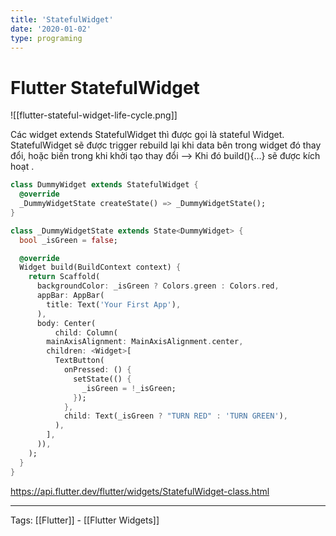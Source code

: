 ```yaml
---
title: 'StatefulWidget'
date: '2020-01-02'
type: programing 
---
```


# Flutter StatefulWidget
![[flutter-stateful-widget-life-cycle.png]]

Các widget extends StatefulWidget thì được gọi là stateful Widget. 
StatefulWidget sẽ được trigger rebuild lại khi data bên trong widget đó thay đổi, hoặc biến trong khi khởi tạo thay đổi --> Khi đó build(){...} sẽ được kích hoạt .
```dart
class DummyWidget extends StatefulWidget {
  @override
  _DummyWidgetState createState() => _DummyWidgetState();
}

class _DummyWidgetState extends State<DummyWidget> {
  bool _isGreen = false;

  @override
  Widget build(BuildContext context) {
    return Scaffold(
      backgroundColor: _isGreen ? Colors.green : Colors.red,
      appBar: AppBar(
        title: Text('Your First App'),
      ),
      body: Center(
          child: Column(
        mainAxisAlignment: MainAxisAlignment.center,
        children: <Widget>[
          TextButton(
            onPressed: () {
              setState(() {
                _isGreen = !_isGreen;
              });
            },
            child: Text(_isGreen ? "TURN RED" : 'TURN GREEN'),
          ),
        ],
      )),
    );
  }
}

```

https://api.flutter.dev/flutter/widgets/StatefulWidget-class.html


---
Tags: [[Flutter]] - [[Flutter Widgets]]